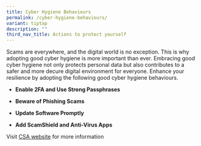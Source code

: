```yaml
---
title: Cyber Hygiene Behaviours
permalink: /cyber-hygiene-behaviours/
variant: tiptap
description: ""
third_nav_title: Actions to protect yourself
---
```

<p>Scams are everywhere, and the digital world is no exception. This is why
adopting good cyber hygiene is more important than ever. Embracing good
cyber hygiene not only protects personal data but also contributes to a
safer and more decure digital environment for everyone. Enhance your resilience
by adopting the following good cyber hygiene behaviours.</p>
<ul data-tight="true" class="tight">
<li>
<p><strong>Enable 2FA and Use Strong Passphrases</strong>
</p>
</li>
<li>
<p><strong>Beware of Phishing Scams</strong>
</p>
</li>
<li>
<p><strong>Update Software Promptly</strong>
</p>
</li>
<li>
<p><strong>Add ScamShield and Anti-Virus Apps</strong>
</p>
</li>
</ul>
<p>Visit <a href="https://www.csa.gov.sg/our-programmes/cybersecurity-outreach/cybersecurity-campaigns" rel="noopener noreferrer nofollow" target="_blank">CSA website</a> for
more information</p>